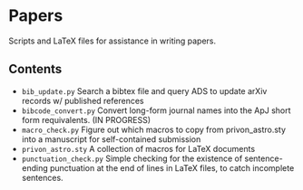 # Papers

Scripts and LaTeX files for assistance in writing papers.

## Contents

* `bib_update.py`	Search a bibtex file and query ADS to update arXiv records w/ published references
* `bibcode_convert.py` Convert long-form journal names into the ApJ short form requivalents. (IN PROGRESS)
* `macro_check.py` Figure out which macros to copy from privon_astro.sty into a manuscript for self-contained submission
* `privon_astro.sty` A collection of macros for LaTeX documents
* `punctuation_check.py` Simple checking for the existence of sentence-ending punctuation at the end of lines in LaTeX files, to catch incomplete sentences.

